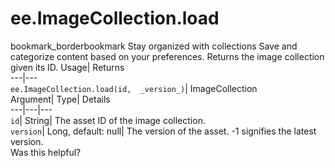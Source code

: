  
#  ee.ImageCollection.load
bookmark_borderbookmark Stay organized with collections  Save and categorize content based on your preferences.
Returns the image collection given its ID. 
Usage| Returns  
---|---  
`ee.ImageCollection.load(id,  _version_)`| ImageCollection  
Argument| Type| Details  
---|---|---  
`id`| String| The asset ID of the image collection.  
`version`| Long, default: null| The version of the asset. -1 signifies the latest version.  
Was this helpful?
